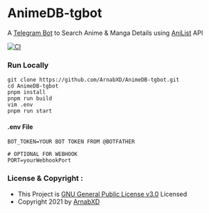 # AnimeDB-tgbot 

A [Telegram Bot](https://telegram.dog/animedb_bot) to Search Anime & Manga Details using [AniList](https://anilist.co) API

[![CI](https://github.com/ArnabXD/AnimeDB-tgbot/actions/workflows/CI.yml/badge.svg)](https://github.com/ArnabXD/AnimeDB-tgbot/actions/workflows/CI.yml)
### Run Locally

```shell
git clone https://github.com/ArnabXD/AnimeDB-tgbot.git
cd AnimeDB-tgbot
pnpm install
pnpm run build
vim .env
pnpm run start
```
#### .env File

```
BOT_TOKEN=YOUR BOT TOKEN FROM @BOTFATHER

# OPTIONAL FOR WEBHOOK
PORT=yourWebhookPort
```

### License & Copyright :

- This Project is [GNU General Public License v3.0](https://github.com/ArnabXD/AnimeDB-tgbot/blob/main/LICENSE) Licensed
- Copyright 2021 by [ArnabXD](https://telegram.dog/Arnab431)
